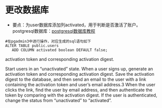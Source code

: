 # 更改数据库
- 要点：为user数据库添加列activated，用于判断是否激活了账户。
postgresql数据库：<a href="http://www.yiibai.com/postgresql/">postgresql数据库教程</a>

```
#在pgadmin3中进行操作，对应生成的sql语句如下
ALTER TABLE public.users
   ADD COLUMN activated boolean DEFAULT false;
```


 activation token and corresponding activation digest.


Start users in an “unactivated” state.
When a user signs up, generate an activation token and corresponding activation digest.
Save the activation digest to the database, and then send an email to the user with a link containing the activation token and user’s email address.3
When the user clicks the link, find the user by email address, and then authenticate the token by comparing with the activation digest.
If the user is authenticated, change the status from “unactivated” to “activated”.
